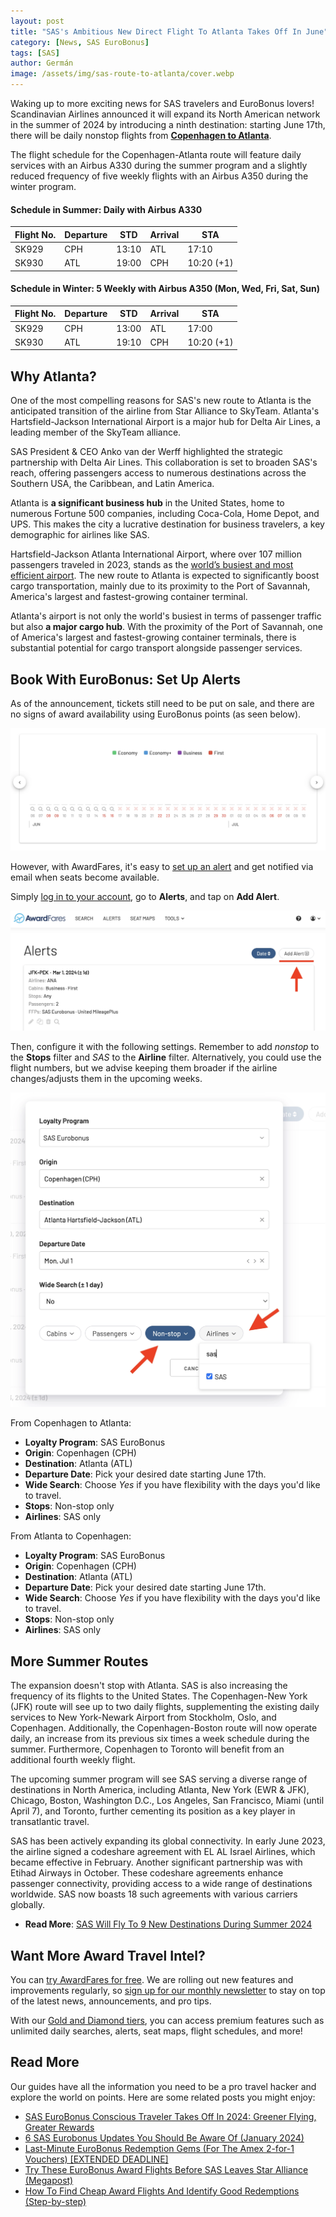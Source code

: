 ```yaml
---
layout: post
title: "SAS's Ambitious New Direct Flight To Atlanta Takes Off In June"
category: [News, SAS EuroBonus]
tags: [SAS]
author: Germán
image: /assets/img/sas-route-to-atlanta/cover.webp
---
```


Waking up to more exciting news for SAS travelers and EuroBonus lovers! Scandinavian Airlines announced it will expand its North American network in the summer of 2024 by introducing a ninth destination: starting June 17th, there will be daily nonstop flights from [**Copenhagen to Atlanta**](https://www.sasgroup.net/newsroom/press-releases/2024/sas-expands-its-summer-program-to-include-atlanta/).

The flight schedule for the Copenhagen-Atlanta route will feature daily services with an Airbus A330 during the summer program and a slightly reduced frequency of five weekly flights with an Airbus A350 during the winter program.

#### Schedule in Summer: Daily with Airbus A330

| Flight No. | Departure | STD    | Arrival | STA        |
|------------|-----------|--------|---------|------------|
| SK929      | CPH       | 13:10  | ATL     | 17:10      |
| SK930      | ATL       | 19:00  | CPH     | 10:20 (+1) |

#### Schedule in Winter: 5 Weekly with Airbus A350 (Mon, Wed, Fri, Sat, Sun)

| Flight No. | Departure | STD    | Arrival | STA        |
|------------|-----------|--------|---------|------------|
| SK929      | CPH       | 13:00  | ATL     | 17:00      |
| SK930      | ATL       | 19:10  | CPH     | 10:20 (+1) |

## Why Atlanta?

One of the most compelling reasons for SAS's new route to Atlanta is the anticipated transition of the airline from Star Alliance to SkyTeam. Atlanta's Hartsfield-Jackson International Airport is a major hub for Delta Air Lines, a leading member of the SkyTeam alliance.

SAS President & CEO Anko van der Werff highlighted the strategic partnership with Delta Air Lines. This collaboration is set to broaden SAS's reach, offering passengers access to numerous destinations across the Southern USA, the Caribbean, and Latin America.

Atlanta is **a significant business hub** in the United States, home to numerous Fortune 500 companies, including Coca-Cola, Home Depot, and UPS. This makes the city a lucrative destination for business travelers, a key demographic for airlines like SAS.

Hartsfield-Jackson Atlanta International Airport, where over 107 million passengers traveled in 2023, stands as the [world’s busiest and most efficient airport](https://simpleflying.com/busiest-airports-usa-2023/). The new route to Atlanta is expected to significantly boost cargo transportation, mainly due to its proximity to the Port of Savannah, America's largest and fastest-growing container terminal.

Atlanta's airport is not only the world's busiest in terms of passenger traffic but also **a major cargo hub**. With the proximity of the Port of Savannah, one of America's largest and fastest-growing container terminals, there is substantial potential for cargo transport alongside passenger services.

## Book With EuroBonus: Set Up Alerts

As of the announcement, tickets still need to be put on sale, and there are no signs of award availability using EuroBonus points (as seen below).

<img src="../assets/img/sas-route-to-atlanta/atl-availability.webp" alt="SAS new route to Atlanta: Availability with EuroBonus points." class="noborder"/>

However, with AwardFares, it's easy to [set up an alert](https://blog.awardfares.com/alerts) and get notified via email when seats become available.

Simply [log in to your account](https://awardfares.com/login), go to **Alerts**, and tap on **Add Alert**.

<img src="../assets/img/sas-route-to-atlanta/alert-new.webp" alt="SAS new route to Atlanta: Set up an alert with AwardFares." class="noborder"/>

Then, configure it with the following settings. Remember to add *nonstop* to the **Stops** filter and *SAS* to the **Airline** filter. Alternatively, you could use the flight numbers, but we advise keeping them broader if the airline changes/adjusts them in the upcoming weeks.

<img src="../assets/img/sas-route-to-atlanta/alert-sas-atl.webp" alt="SAS new route to Atlanta: Set up an alert with AwardFares." class="noborder"/>

From Copenhagen to Atlanta:

* **Loyalty Program**: SAS EuroBonus
* **Origin**: Copenhagen (CPH)
* **Destination**: Atlanta (ATL)
* **Departure Date**: Pick your desired date starting June 17th.
* **Wide Search**: Choose *Yes* if you have flexibility with the days you'd like to travel.
* **Stops**: Non-stop only
* **Airlines**: SAS only

From Atlanta to Copenhagen:

* **Loyalty Program**: SAS EuroBonus
* **Origin**: Copenhagen (CPH)
* **Destination**: Atlanta (ATL)
* **Departure Date**: Pick your desired date starting June 17th.
* **Wide Search**: Choose *Yes* if you have flexibility with the days you'd like to travel.
* **Stops**: Non-stop only
* **Airlines**: SAS only

## More Summer Routes

The expansion doesn't stop with Atlanta. SAS is also increasing the frequency of its flights to the United States. The Copenhagen-New York (JFK) route will see up to two daily flights, supplementing the existing daily services to New York-Newark Airport from Stockholm, Oslo, and Copenhagen. Additionally, the Copenhagen-Boston route will now operate daily, an increase from its previous six times a week schedule during the summer. Furthermore, Copenhagen to Toronto will benefit from an additional fourth weekly flight.

The upcoming summer program will see SAS serving a diverse range of destinations in North America, including Atlanta, New York (EWR & JFK), Chicago, Boston, Washington D.C., Los Angeles, San Francisco, Miami (until April 7), and Toronto, further cementing its position as a key player in transatlantic travel.

SAS has been actively expanding its global connectivity. In early June 2023, the airline signed a codeshare agreement with EL AL Israel Airlines, which became effective in February. Another significant partnership was with Etihad Airways in October. These codeshare agreements enhance passenger connectivity, providing access to a wide range of destinations worldwide. SAS now boasts 18 such agreements with various carriers globally.

* **Read More**: [SAS Will Fly To 9 New Destinations During Summer 2024](https://blog.awardfares.com/sas-summer-2024/)

## Want More Award Travel Intel?

You can [try AwardFares for free](https://awardfares.com/). We are rolling out new features and improvements regularly, so [sign up for our monthly newsletter](https://awardfares.com/newsletter) to stay on top of the latest news, announcements, and pro tips.

With our [Gold and Diamond tiers](https://awardfares.com/pricing), you can access premium features such as unlimited daily searches, alerts, seat maps, flight schedules, and more!

## Read More

Our guides have all the information you need to be a pro travel hacker and explore the world on points. Here are some related posts you might enjoy:

* [SAS EuroBonus Conscious Traveler Takes Off In 2024: Greener Flying, Greater Rewards](https://blog.awardfares.com/sas-eurobonus-conscious-traveler/)
* [6 SAS Eurobonus Updates You Should Be Aware Of (January 2024)](https://blog.awardfares.com/eurobonus-updates-jan-2024/)
* [Last-Minute EuroBonus Redemption Gems (For The Amex 2-for-1 Vouchers) [EXTENDED DEADLINE]](https://blog.awardfares.com/eurobonus-last-minute-awards-2023/)
* [Try These EuroBonus Award Flights Before SAS Leaves Star Alliance (Megapost)](https://blog.awardfares.com/eurobonus-star-alliance-awards/)
* [How To Find Cheap Award Flights And Identify Good Redemptions (Step-by-step)](https://blog.awardfares.com/how-to-find-cheap-award-flights/)